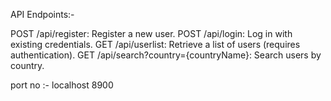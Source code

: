  API Endpoints:-

POST /api/register: Register a new user.
POST /api/login: Log in with existing credentials.
GET /api/userlist: Retrieve a list of users (requires authentication).
GET /api/search?country={countryName}: Search users by country.

port no :-
localhost 8900
